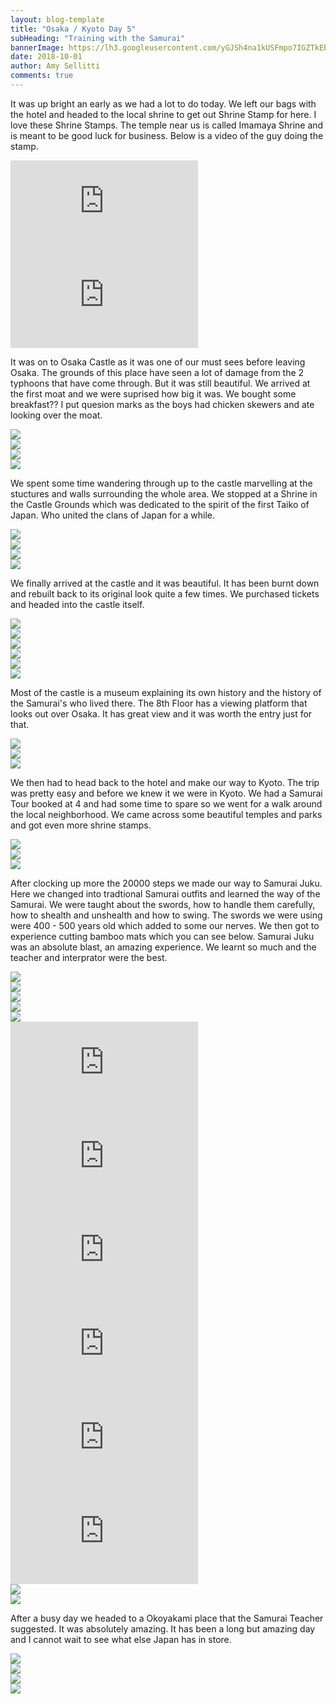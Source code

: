 ```yaml
---
layout: blog-template
title: "Osaka / Kyoto Day 5"
subHeading: "Training with the Samurai"
bannerImage: https://lh3.googleusercontent.com/yGJSh4na1kUSFmpo7IGZTkEb2yMnr1ArvnnFc2TpyIQiILhIZd9N1xncZJ4IQo6oxHpc-iDORG1NI8C6tFp9F3Y8KyBI280eGS2esMPEO9ANCDRbyjZMIkTc89cn3dZOKpLkoxD0Kto=w2400
date: 2018-10-01
author: Amy Sellitti
comments: true
---
```


It was up bright an early as we had a lot to do today. We left our bags with the hotel and headed to the local shrine to get out Shrine Stamp for here. I love these Shrine Stamps.  The temple near us is called Imamaya Shrine and is meant to be good luck for business. Below is a video of the guy doing the stamp. 

<div class="center-video"><iframe src="https://www.youtube.com/embed/KJ2O6UChRDU" frameborder="0" allow="autoplay; encrypted-media" allowfullscreen></iframe></div>
<div class="center-video"><iframe src="https://www.youtube.com/embed/ZXOT951QOZw" frameborder="0" allow="autoplay; encrypted-media" allowfullscreen></iframe></div>

It was on to Osaka Castle as it was one of our must sees before leaving Osaka. The grounds of this place have seen a lot of damage from the 2 typhoons that have come through. But it was still beautiful. We arrived at the first moat and we were suprised how big it was. We bought some breakfast?? I put quesion marks as the boys had chicken skewers and ate looking over the moat.

<div class="center-image"><img src="https://lh3.googleusercontent.com/hj1ZL8GTMoXBDNj7od5u8eFoSdOARAFG8Z7ZviAwpyc4UGA1Mbu5_mc7MmAyP344nzJZSIEiIPkoffYA5EGBTCMQqnJqIpbNRXvi_Y1IeWzD33eHgeGMa2slVMzZxndS7LEFoqQudw4=w2400" /></div>
<div class="center-image"><img src="https://lh3.googleusercontent.com/WH3D2YjhcCbeWjBvboCgLL5gax77zkHVbqUQa-dHceMIe2y9KCEUf2g843vj71gNEdQP5fvtm3z7iH5E-CPS-XGjN9vCe_IZvVy9jQv0Tz3vzIhvRgNCOCku-B34vp12Bu5JIQoSedw=w2400" /></div>
<div class="center-image"><img src="https://lh3.googleusercontent.com/7RidFjSKkQU3UGaFWvX2gTDDqsoT8V3V4pWRU7TerhTjo2w8R--B9FYPjswTHnoR1o8iAbGux22SyIh_LQkgVGK_vNe0gXhcKy-kQrCthiP3l5sigWVNWcm-SoAmH3xiEoPtLJwvhyE=w2400" /></div>
<div class="center-image"><img src="https://lh3.googleusercontent.com/UARgCmetHiUWlD73LQZCf5XFtacIxA3w8VKNRvWoJSLVc7h5f4lYkjqD-iNR-jkIQ3yTomDBGAwLPNIL5L7Wc62YpUyPLY2xs7FHu5M0UKgD1A7xMrwluduQrsXuz1oOycEpwTNQUgo=w2400" /></div>

We spent some time wandering through up to the castle marvelling at the stuctures and walls surrounding the whole area. We stopped at a Shrine in the Castle Grounds which was dedicated to the spirit of the first Taiko of Japan. Who united the clans of Japan for a while.  

<div class="center-image"><img src="https://lh3.googleusercontent.com/XUGFUEoxv1ylLQVYudm0XQIFeNC40kaVko-vw771UecZ8y4AvynWpBliv9GAV4A9xhdRl4sjVqbeRKrY7fwgHnzi15tESxWKuyAyHuucF59qFumHCt_yWr7U38lecM0FD31vbYInWp4=w2400" /></div>
<div class="center-image"><img src="https://lh3.googleusercontent.com/eefb9P6wwxGKwkp5AYtESHCxsZmktjHl0-50xf4I27st0zeb7BVkgSwYFD1GfO_SwTv7gZsFDfzP83-PHNAERGWmC1SP_7GR599kGYU5aLWzBQChU2FyY7q1ldEsDgfBgA_modOQogg=w2400" /></div>
<div class="center-image"><img src="https://lh3.googleusercontent.com/FQIdUJLFHB9iMnfLaH-EhqgXcf3X87vLWCw4T9DlWtrfzCrP2P6oemwCqOIbqDxe3EvzDuFONsKm-HtkCHF9lunwAfMv4VzYWrh1tUBsbLOHCb-C3payQ-w8Z05LWaNvApToUCXeaes=w2400" /></div>
<div class="center-image"><img src="https://lh3.googleusercontent.com/Hi3pJjVYb7Cy9VI8faoe--OktSK9jLJHbZsZSGrVXIQnR5lIsr6w7TqyqdisfFc5KcKEo-a5jeFtdIpRG_qoY126bjCGjzKyl7bX4Ir0wXFI23Gce4H2A_Cmv8Uty1P2GhUKnS4v3XI=w2400" /></div>

We finally arrived at the castle and it was beautiful. It has been burnt down and rebuilt back to its original look quite a few times. We purchased tickets and headed into the castle itself.

<div class="center-image"><img src="https://lh3.googleusercontent.com/gHH9QgpOpZQOfQV9vVLROSiweYDby_N6IWtZmMbo2zko12Utamd4x9K6KuwKJY4zQkf--70GwhxwET6aAlY0TshgYwFnOAM9CEAYnDiMzwpbX0WHQDFXXxdvS1ow_QbRzkYPDxdh56g=w2400" /></div>
<div class="center-image"><img src="https://lh3.googleusercontent.com/z8Vr1uYED-udFiFZLAOo1d-8Yo3Gtr9b2G3pS346hJGf4Z8QzIu3YAYsjTmpUL0ixoMS3tJZWY89_-f9hQkgwO1VTo5Z4YaJjs1RBm2wttiPNMqt0eZFYDBsKfcZc6Kcf1MRAXVuUJk=w2400" /></div>
<div class="center-image"><img src="https://lh3.googleusercontent.com/iViV9UuG7j6GpjsUKwM6Cj7q3QFLONSPaIOP61ir89Xi40HT5LIFjR1OQ_pFlSp6WwP3kcvVCMwibyOtkH0EV_oKx7359OdIstjQTLszRSnWRpPdSc8tuxo75C7C1MtmDwP6e1icQTs=w2400" /></div>
<div class="center-image"><img src="https://lh3.googleusercontent.com/a8GjbvmzUwCKLYLDDfD6Ioc8gvL9jtz6r7WOzwR5kglvxRMqyK50TIbzFtpCxpdQ9CzIpdwu7jlD8W-cWgG3LSwKVhfXXVzJDdURkS40fMr3ojkMgKNoEo18gNUSk0oThsaQi4F2WM0=w2400" /></div>
<div class="center-image"><img src="https://lh3.googleusercontent.com/2MQTrIH6by-0wiFwHbtxHLusGI421PBxl7SfmP6ol3pztbe8kiNpxGNgNYFkKIAv3Q9NLj3pniLdMmGIlHn-FH62MzQg_CyaycKlF4IB5hrNlki60xJ6z7zl8RjkLzWy888JcvEbbV8=w2400" /></div>
<div class="center-image"><img src="https://lh3.googleusercontent.com/LJiz6rvxk-WKQ0w1DK27Kz95IZsdrSt9_uKR1HvzHpOxfvYiYaIyWpmr1v5Z2YC8bnxJMKZgwcn2HO1I6qXA3UuFdxHjdIucmnZq5eleMgNPZ1wEMpZo1UDfxOYqdmQBnU9O0pmTFpA=w2400" /></div>

Most of the castle is a museum explaining its own history and the history of the Samurai's who lived there. The 8th Floor has a viewing platform that looks out over Osaka. It has great view and it was worth the entry just for that.

<div class="center-image"><img src="https://lh3.googleusercontent.com/V32qm5cI8Lgu5Rqe6nt4MHx4RLo_CACYXcgZTvidU_qh3TWUIOeSETTiibjuSwS5WqrmGvKHsVoAu4zpuLW8xF5PFsjGLEE4Og1r0jvngZaA-05u4HjlwcJijEvT2JPUl75qHlU9C48=w2400" /></div>
<div class="center-image"><img src="https://lh3.googleusercontent.com/BdJnybId36EE7gUm5iovSy2kFKeHkZXTbIHrffWklfwW37uFlJKyDOBUHcka9lv5mns8MFAd_HN9v2iLSJltEXC5YtdLkeDyZ39F_E_-6ZNAdXVNbTIpmwjqgv9uvtaBVns9m6yTOmo=w2400" /></div>
<div class="center-image"><img src="https://lh3.googleusercontent.com/kCceFiDzUcAWz_DbYmgZfamkyYMf4uh_GamfEoJHrJsgFIWeu9kVVlRhTDv0uDR_Y6Xl1iyFeri89CrsMs-0Gf0HMODJ-qPJgPdvmFHPWnsclTbNDde6mfo7WfThYTFSVtoe9ORYPlw=w2400" /></div>

We then had to head back to the hotel and make our way to Kyoto. The trip was pretty easy and before we knew it we were in Kyoto. We had a Samurai Tour booked at 4 and had some time to spare so we went for a walk around the local neighborhood. We came across some beautiful temples and parks and got even more shrine stamps. 

<div class="center-image"><img src="https://lh3.googleusercontent.com/0axq0_sR01ptC0imz0AGWtQmuhTMkpqSQH3FsUInqL4StB65WMy79yYtr5jYyUz0cITUE7R457-xuQTtnripyHvniwT2mGZ57E-efPVd0ZROM5Gwk_Va0aSfGpGnzRLnhUhpdwAHlMI=w2400" /></div>
<div class="center-image"><img src="https://lh3.googleusercontent.com/DRE1kSfN02wvStL1TDnqKGARP0o1QRaum13ACaFL6MspjqbvlTPKw7sNBpl7OzV4h1jSXCJUNx58IwneMkRc-mf8PJrfU90lA2US6yTyqQVQWcNg-1ni1wuKrCZoWlZrTvSo24taTpQ=w2400" /></div>
<div class="center-image"><img src="https://lh3.googleusercontent.com/0ZTBS-lrvGB0LfKahn75HEBE2QZopq6FGSfyV-D_dcqkRHe9D-1_DJvP2fai0mAlY7m-7NGKRB7ZuTT_HlxJ6_ECzQeJWT0y2XfViCwhVNIyejraCmB9QKXd-nZuMmMwr-FQpEqrkZA=w2400" /></div>

After clocking up more the 20000 steps we made our way to Samurai Juku. Here we changed into tradtional Samurai outfits and learned the way of the Samurai. We were taught about the swords, how to handle them carefully, how to shealth and unshealth and how to swing. The swords we were using were 400 - 500 years old which added to some our nerves.  We then got to experience cutting bamboo mats which you can see below. Samurai Juku was an absolute blast, an amazing experience. We learnt so much and the teacher and interprator were the best. 

<div class="center-image"><img src="https://lh3.googleusercontent.com/GexS_peSvR28nh9rdaQ0zJeD_aL7Ngmvw9mhQkz8Py-A02bvdSs24vnlfc6C2IKyntLTU0VZCwEke2b1uCIWrF2_qL5nXbF7kW7xbmDfX5fcZhHtyyhJFBzhrIdTg08O32Nnp67Xym4=w2400" /></div>
<div class="center-image"><img src="https://lh3.googleusercontent.com/pvqpYmvSH_0fKYuKPJzRyLICm_gOEJuwvISYE8NGxnRvV7dIszpL-zZripGev9cfwUGX1NGsK9CrAc5tr8FHZPVt-OzxI1xo_l5BdN_aFGSxYmEfy70wGp3ZGkr89_eCqMbEFR6uTqU=w2400" /></div>
<div class="center-image"><img src="https://lh3.googleusercontent.com/XwG7COIgX_pkiYU8FK1JjeE5MyOEPFjBddIz8bK8s2eE5TMc_sKhXIVro53Bt1cJvcpceqi_EOxyhGWkq2i4PLp6sB8wMWAiTK2BxM9M2Ov8LK4IF23mpVTtnKOaJYcQ5TrVBq1oJ_c=w2400" /></div>
<div class="center-image"><img src="https://lh3.googleusercontent.com/WT0Xz1Qz0XH6CnJtRVgPNUHbSoaFqRBSQwB_y54N9n_EQ7xdRw8NlwJUPOUS7PYOpoWZVSmxiFTb8uBtstgxXZCzms1qHwXxZQ09YAwt7BlHLLHbfzTlnA7wznquTFpcSoi-eHazYFA=w2400" /></div>
<div class="center-image"><img src="https://lh3.googleusercontent.com/uqxIUu6qMPWE_OiMWQ1PMeyJ-KREXwN4Dn07ubuGJvnMVGEySHH-3_xR8osplZd8JjMqIw3iyJLST_yNhW9vkoprZTWmAQB8hLjDJt3N3j4QIAT5V8c1iO3cfFRLPcaqzJ9j5qPRZno=w2400" /></div>
<div class="center-video"><iframe src="https://www.youtube.com/embed/YQOBGPsB4rU" frameborder="0" allow="autoplay; encrypted-media" allowfullscreen></iframe></div>
<div class="center-video"><iframe src="https://www.youtube.com/embed/26Uk7a4BR5Y" frameborder="0" allow="autoplay; encrypted-media" allowfullscreen></iframe></div>
<div class="center-video"><iframe src="https://www.youtube.com/embed/5Zy6plAYWYU" frameborder="0" allow="autoplay; encrypted-media" allowfullscreen></iframe></div>
<div class="center-video"><iframe src="https://www.youtube.com/embed/G8wXca-f4mo" frameborder="0" allow="autoplay; encrypted-media" allowfullscreen></iframe></div>
<div class="center-video"><iframe src="https://www.youtube.com/embed/kXbiD2R6CC0" frameborder="0" allow="autoplay; encrypted-media" allowfullscreen></iframe></div>
<div class="center-video"><iframe src="https://www.youtube.com/embed/MuQKjV4jxdQ" frameborder="0" allow="autoplay; encrypted-media" allowfullscreen></iframe></div>
<div class="center-image"><img src="https://lh3.googleusercontent.com/yjGgVSq7QH1OFyFoqRlF3qv7iDfQ2hRxlH-XpXU2NtJIDzmolJeAgNusK-W9sRp4s3-LJc0RZe6p0yxudiRXY6N8jJasGKtZO-AVMiPi_LKUqylUINT-zcGGGYIueQDTB5XF3FdUig4=w2400" /></div>
<div class="center-image"><img src="https://lh3.googleusercontent.com/YFM_WlGPu4MvYy95JN4XlV9opC3ZgpYbfXVCh3jTSTdqAKyvBafbwAwvPXGG_wExafdFh4jbQT4H8na8iz9ccbMOS3zbKa3Chi8DwMKtck3y4iten5rxoNX82LmSb_Mpidf13dwHZ94=w2400" /></div>

After a busy day we headed to a Okoyakami place that the Samurai Teacher suggested. It was absolutely amazing. It has been a long but amazing day and I cannot wait to see what else Japan has in store.
<div class="center-image"><img src="https://lh3.googleusercontent.com/khHk-8o-d4F1qunGFWE6JxRafuTQ503GPbWmX73EBuquU5sArDwaXbxpiXW1BQVzKfiLQ1noo6X1uc3jqpXyswIxpXEMG41wm38dyjzf1Jpdkmzv8AwF-txG40s_C9qHLRuYkYYjvog=w2400" /></div>
<div class="center-image"><img src="https://lh3.googleusercontent.com/ffSDRnYkoEcqEM-0cC-ye3hQtOY3jGyevg089Huxaxll1bTnvqYR0qTV3h74aiRTBCh_fvQcNU6kMRY31NopeRT6nm8o4WzsgOJZELD6FiNPMCRLZdTNVhq4wEUt2qWvOLearwJk8bA=w2400" /></div>
<div class="center-image"><img src="https://lh3.googleusercontent.com/PC01sKuhyz4WlFs8DwIf_4XkxbUnjWcljendLwOdx1aCjWZIhq_xsijxXDU11hiCA6diugiZHKAFndVfLC8jzm8WNr8tjSU3Lrxz5zC4sutgA3mZED0v9dxVPTDca-EorKurCAo6k6A=w2400" /></div>
<div class="center-image"><img src="https://lh3.googleusercontent.com/owbzn-9Zuh0RNy5TmO3v3sYTzQbmqEOP8A8Msd_vMjU652aDDycLA5sbHG7Hd9AClW4iisEtPOX7x2or-UriSHedWxu-reNpUhabTIF0IogoFxglJXZ4D63cRdYlnPKV3KU8qBY5DGU=w2400" /></div>
